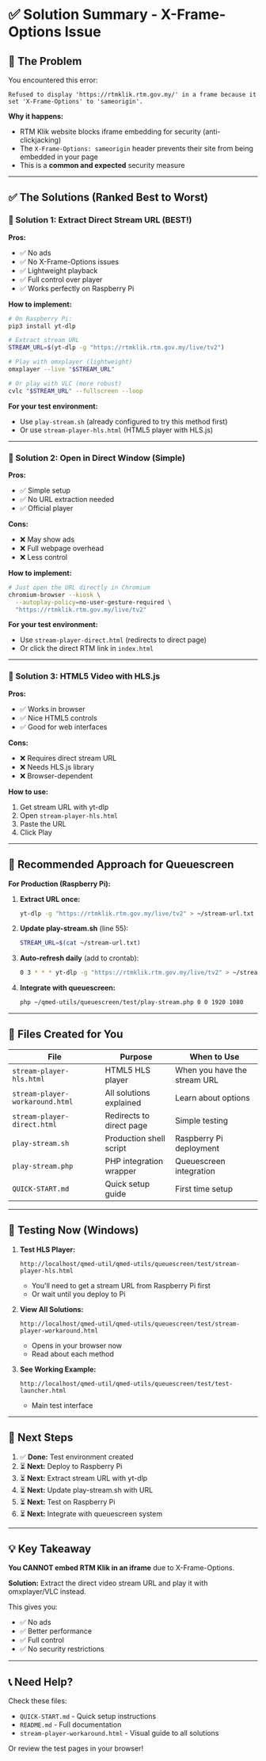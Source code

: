# ✅ Solution Summary - X-Frame-Options Issue

## 🔴 The Problem

You encountered this error:
```
Refused to display 'https://rtmklik.rtm.gov.my/' in a frame because it set 'X-Frame-Options' to 'sameorigin'.
```

**Why it happens:**
- RTM Klik website blocks iframe embedding for security (anti-clickjacking)
- The `X-Frame-Options: sameorigin` header prevents their site from being embedded in your page
- This is a **common and expected** security measure

---

## ✅ The Solutions (Ranked Best to Worst)

### 🥇 Solution 1: Extract Direct Stream URL (BEST!)

**Pros:**
- ✅ No ads
- ✅ No X-Frame-Options issues
- ✅ Lightweight playback
- ✅ Full control over player
- ✅ Works perfectly on Raspberry Pi

**How to implement:**

```bash
# On Raspberry Pi:
pip3 install yt-dlp

# Extract stream URL
STREAM_URL=$(yt-dlp -g "https://rtmklik.rtm.gov.my/live/tv2")

# Play with omxplayer (lightweight)
omxplayer --live "$STREAM_URL"

# Or play with VLC (more robust)
cvlc "$STREAM_URL" --fullscreen --loop
```

**For your test environment:**
- Use `play-stream.sh` (already configured to try this method first)
- Or use `stream-player-hls.html` (HTML5 player with HLS.js)

---

### 🥈 Solution 2: Open in Direct Window (Simple)

**Pros:**
- ✅ Simple setup
- ✅ No URL extraction needed
- ✅ Official player

**Cons:**
- ❌ May show ads
- ❌ Full webpage overhead
- ❌ Less control

**How to implement:**

```bash
# Just open the URL directly in Chromium
chromium-browser --kiosk \
  --autoplay-policy=no-user-gesture-required \
  "https://rtmklik.rtm.gov.my/live/tv2"
```

**For your test environment:**
- Use `stream-player-direct.html` (redirects to direct page)
- Or click the direct RTM link in `index.html`

---

### 🥉 Solution 3: HTML5 Video with HLS.js

**Pros:**
- ✅ Works in browser
- ✅ Nice HTML5 controls
- ✅ Good for web interfaces

**Cons:**
- ❌ Requires direct stream URL
- ❌ Needs HLS.js library
- ❌ Browser-dependent

**How to use:**
1. Get stream URL with yt-dlp
2. Open `stream-player-hls.html`
3. Paste the URL
4. Click Play

---

## 🎯 Recommended Approach for Queuescreen

**For Production (Raspberry Pi):**

1. **Extract URL once:**
   ```bash
   yt-dlp -g "https://rtmklik.rtm.gov.my/live/tv2" > ~/stream-url.txt
   ```

2. **Update play-stream.sh** (line 55):
   ```bash
   STREAM_URL=$(cat ~/stream-url.txt)
   ```

3. **Auto-refresh daily** (add to crontab):
   ```bash
   0 3 * * * yt-dlp -g "https://rtmklik.rtm.gov.my/live/tv2" > ~/stream-url.txt
   ```

4. **Integrate with queuescreen:**
   ```bash
   php ~/qmed-utils/queuescreen/test/play-stream.php 0 0 1920 1080
   ```

---

## 📁 Files Created for You

| File | Purpose | When to Use |
|------|---------|-------------|
| `stream-player-hls.html` | HTML5 HLS player | When you have the stream URL |
| `stream-player-workaround.html` | All solutions explained | Learn about options |
| `stream-player-direct.html` | Redirects to direct page | Simple testing |
| `play-stream.sh` | Production shell script | Raspberry Pi deployment |
| `play-stream.php` | PHP integration wrapper | Queuescreen integration |
| `QUICK-START.md` | Quick setup guide | First time setup |

---

## 🧪 Testing Now (Windows)

1. **Test HLS Player:**
   ```
   http://localhost/qmed-util/qmed-utils/queuescreen/test/stream-player-hls.html
   ```
   - You'll need to get a stream URL from Raspberry Pi first
   - Or wait until you deploy to Pi

2. **View All Solutions:**
   ```
   http://localhost/qmed-util/qmed-utils/queuescreen/test/stream-player-workaround.html
   ```
   - Opens in your browser now
   - Read about each method

3. **See Working Example:**
   ```
   http://localhost/qmed-util/qmed-utils/queuescreen/test/test-launcher.html
   ```
   - Main test interface

---

## 🚀 Next Steps

1. ✅ **Done:** Test environment created
2. ⏳ **Next:** Deploy to Raspberry Pi
3. ⏳ **Next:** Extract stream URL with yt-dlp
4. ⏳ **Next:** Update play-stream.sh with URL
5. ⏳ **Next:** Test on Raspberry Pi
6. ⏳ **Next:** Integrate with queuescreen system

---

## 💡 Key Takeaway

**You CANNOT embed RTM Klik in an iframe** due to X-Frame-Options.

**Solution:** Extract the direct video stream URL and play it with omxplayer/VLC instead.

This gives you:
- ✅ No ads
- ✅ Better performance
- ✅ Full control
- ✅ No security restrictions

---

## 📞 Need Help?

Check these files:
- `QUICK-START.md` - Quick setup instructions
- `README.md` - Full documentation
- `stream-player-workaround.html` - Visual guide to all solutions

Or review the test pages in your browser!

